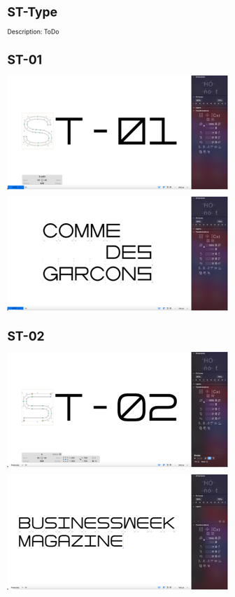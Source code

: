 # ST-Type

Description: ToDo

# ST-01

![ST-01](images/ST-01.png)

![ST-01 example](images/ST-01_example.png)

# ST-02

![ST-02](images/ST-02.png)

![ST-02 example](images/ST-02_example.png)
